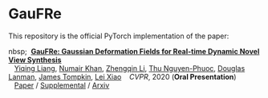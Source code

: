 # GauFRe

This repository is the official PyTorch implementation of the paper:

nbsp;&nbsp;&nbsp;[**GauFRe: Gaussian Deformation Fields for Real-time Dynamic Novel View Synthesis**](https://lynl7130.github.io/gaufre/static/pdfs/WACV_2025___GauFRe%20(1).pdf)  
&nbsp;&nbsp;&nbsp;[Yiqing Liang](https://lynl7130.github.io), [Numair Khan](https://nkhan2.github.io/), 
[Zhengqin Li](https://sites.google.com/a/eng.ucsd.edu/zhengqinli), 
[Thu Nguyen-Phuoc](https://www.monkeyoverflow.com/),
		    <a href="https://www.linkedin.com/in/dlanman">Douglas Lanman</a>, 
		    <a href="https://jamestompkin.com/">James Tompkin</a>, 
		    <a href="https://leixiao-ubc.github.io/">Lei Xiao</a>
&nbsp;&nbsp;&nbsp;*CVPR*, 2020 (**Oral Presentation**)  
&nbsp;&nbsp;&nbsp;[Paper](http://openaccess.thecvf.com/content_CVPR_2020/papers/Hur_Self-Supervised_Monocular_Scene_Flow_Estimation_CVPR_2020_paper.pdf) / [Supplemental](http://openaccess.thecvf.com/content_CVPR_2020/supplemental/Hur_Self-Supervised_Monocular_Scene_CVPR_2020_supplemental.pdf) / [Arxiv](https://arxiv.org/abs/2004.04143)
